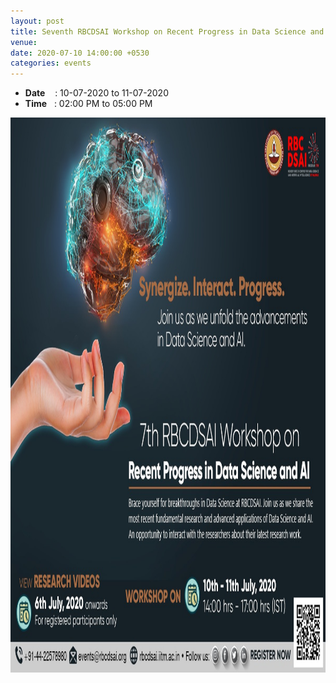 ```yaml
---
layout: post
title: Seventh RBCDSAI Workshop on Recent Progress in Data Science and AI
venue: 
date: 2020-07-10 14:00:00 +0530
categories: events
---
```


<ul class="mb-5">
        <li><b>Date</b>&nbsp;&nbsp;&nbsp;  : 10-07-2020 to 11-07-2020</li>
        <li><b>Time</b>&nbsp;&nbsp; : 02:00 PM to 05:00 PM </li>
</ul>

<a href="https://sites.google.com/view/rbcdsai-workshop/home?authuser=3"><img src="/images/seventh_workshop_poster.jpeg" style="width:1000px;height:888px;"></a>

   




